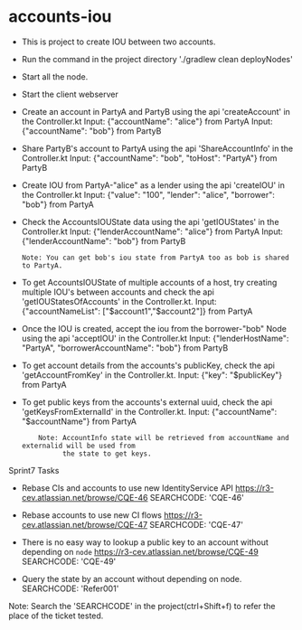 # accounts-iou
* This is project to create IOU between two accounts.
* Run the command in the project directory './gradlew clean deployNodes'
* Start all the node.
* Start the client webserver
* Create an account in PartyA and PartyB using the api 'createAccount' in the Controller.kt
        Input: {"accountName": "alice"} from PartyA
        Input: {"accountName": "bob"} from PartyB
* Share PartyB's account to PartyA using the api 'ShareAccountInfo' in the Controller.kt
        Input: {"accountName": "bob",
                "toHost": "PartyA"}  from PartyB
* Create IOU from PartyA-"alice" as a lender using the api 'createIOU' in the Controller.kt
        Input: {"value": "100",
                "lender": "alice",
                "borrower": "bob"}  from PartyA
* Check the AccountsIOUState data using the api 'getIOUStates' in the Controller.kt
        Input: {"lenderAccountName": "alice"} from PartyA
        Input: {"lenderAccountName": "bob"} from PartyB

      Note: You can get bob's iou state from PartyA too as bob is shared to PartyA.

* To get AccountsIOUState of multiple accounts of a host, try creating multiple IOU's between
  accounts and check the api 'getIOUStatesOfAccounts' in the Controller.kt.
          Input: {"accountNameList": ["$account1","$account2"]} from PartyA

* Once the IOU is created, accept the iou from the borrower-"bob" Node using the api
  'acceptIOU' in the Controller.kt
          Input: {"lenderHostName": "PartyA",
                  "borrowerAccountName": "bob"} from PartyB

* To get account details from the accounts's publicKey, check the api 'getAccountFromKey'
  in the Controller.kt.
         Input: {"key": "$publicKey"} from PartyA

* To get public keys from the accounts's external uuid, check the api 'getKeysFromExternalId'
   in the Controller.kt.
          Input: {"accountName": "$accountName"} from PartyA

          Note: AccountInfo state will be retrieved from accountName and externalid will be used from
                the state to get keys.

Sprint7 Tasks

* Rebase CIs and accounts to use new IdentityService API
https://r3-cev.atlassian.net/browse/CQE-46
SEARCHCODE: 'CQE-46'

* Rebase accounts to use new CI flows
https://r3-cev.atlassian.net/browse/CQE-47
SEARCHCODE: 'CQE-47'

* There is no easy way to lookup a public key to an account without depending on `node`
https://r3-cev.atlassian.net/browse/CQE-49
SEARCHCODE: 'CQE-49'

* Query the state by an account without depending on node.
SEARCHCODE: 'Refer001'


Note: Search the 'SEARCHCODE' in the project(ctrl+Shift+f) to refer the place of the ticket tested.

